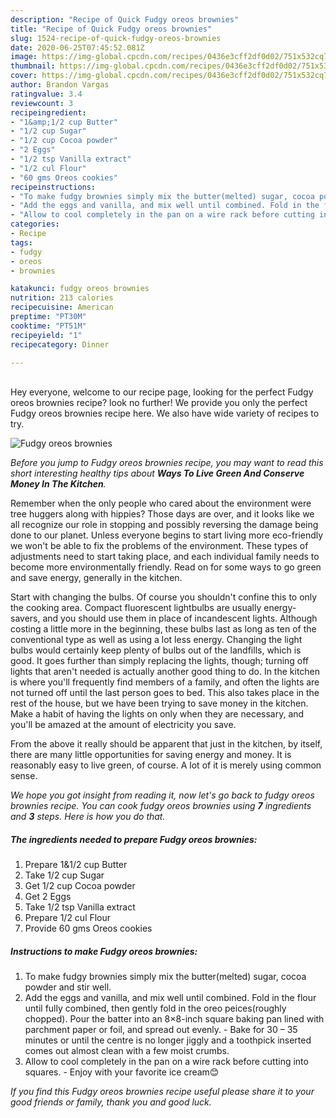 ```yaml
---
description: "Recipe of Quick Fudgy oreos brownies"
title: "Recipe of Quick Fudgy oreos brownies"
slug: 1524-recipe-of-quick-fudgy-oreos-brownies
date: 2020-06-25T07:45:52.081Z
image: https://img-global.cpcdn.com/recipes/0436e3cff2df0d02/751x532cq70/fudgy-oreos-brownies-recipe-main-photo.jpg
thumbnail: https://img-global.cpcdn.com/recipes/0436e3cff2df0d02/751x532cq70/fudgy-oreos-brownies-recipe-main-photo.jpg
cover: https://img-global.cpcdn.com/recipes/0436e3cff2df0d02/751x532cq70/fudgy-oreos-brownies-recipe-main-photo.jpg
author: Brandon Vargas
ratingvalue: 3.4
reviewcount: 3
recipeingredient:
- "1&amp;1/2 cup Butter"
- "1/2 cup Sugar"
- "1/2 cup Cocoa powder"
- "2 Eggs"
- "1/2 tsp Vanilla extract"
- "1/2 cul Flour"
- "60 gms Oreos cookies"
recipeinstructions:
- "To make fudgy brownies simply mix the butter(melted) sugar, cocoa powder and stir well."
- "Add the eggs and vanilla, and mix well until combined. Fold in the flour until fully combined, then gently fold in the oreo peices(roughly chopped). Pour the batter into an 8×8-inch square baking pan lined with parchment paper or foil, and spread out evenly. Bake for 30 – 35 minutes or until the centre is no longer jiggly and a toothpick inserted comes out almost clean with a few moist crumbs."
- "Allow to cool completely in the pan on a wire rack before cutting into squares. Enjoy with your favorite ice cream😊"
categories:
- Recipe
tags:
- fudgy
- oreos
- brownies

katakunci: fudgy oreos brownies 
nutrition: 213 calories
recipecuisine: American
preptime: "PT30M"
cooktime: "PT51M"
recipeyield: "1"
recipecategory: Dinner

---
```

<br>
Hey everyone, welcome to our recipe page, looking for the perfect Fudgy oreos brownies recipe? look no further! We provide you only the perfect Fudgy oreos brownies recipe here. We also have wide variety of recipes to try.
<br>


![Fudgy oreos brownies](https://img-global.cpcdn.com/recipes/0436e3cff2df0d02/751x532cq70/fudgy-oreos-brownies-recipe-main-photo.jpg)

<i>Before you jump to Fudgy oreos brownies recipe, you may want to read this short interesting healthy tips about 
<strong>Ways To Live Green And Conserve Money In The Kitchen</strong>.</i>
</br>

Remember when the only people who cared about the environment were tree huggers along with hippies? Those days are over, and it looks like we all recognize our role in stopping and possibly reversing the damage being done to our planet. Unless everyone begins to start living more eco-friendly we won't be able to fix the problems of the environment. These types of adjustments need to start taking place, and each individual family needs to become more environmentally friendly. Read on for some ways to go green and save energy, generally in the kitchen.

Start with changing the bulbs. Of course you shouldn't confine this to only the cooking area. Compact fluorescent lightbulbs are usually energy-savers, and you should use them in place of incandescent lights. Although costing a little more in the beginning, these bulbs last as long as ten of the conventional type as well as using a lot less energy. Changing the light bulbs would certainly keep plenty of bulbs out of the landfills, which is good. It goes further than simply replacing the lights, though; turning off lights that aren't needed is actually another good thing to do. In the kitchen is where you'll frequently find members of a family, and often the lights are not turned off until the last person goes to bed. This also takes place in the rest of the house, but we have been trying to save money in the kitchen. Make a habit of having the lights on only when they are necessary, and you'll be amazed at the amount of electricity you save.

From the above it really should be apparent that just in the kitchen, by itself, there are many little opportunities for saving energy and money. It is reasonably easy to live green, of course. A lot of it is merely using common sense.


<i>We hope you got insight from reading it, now let's go back to fudgy oreos brownies recipe. You can cook fudgy oreos brownies using <strong>7</strong> ingredients and <strong>3</strong> steps. Here is how you do that.
</i>

##### The ingredients needed to prepare Fudgy oreos brownies:

1. Prepare 1&amp;1/2 cup Butter
1. Take 1/2 cup Sugar
1. Get 1/2 cup Cocoa powder
1. Get 2 Eggs
1. Take 1/2 tsp Vanilla extract
1. Prepare 1/2 cul Flour
1. Provide 60 gms Oreos cookies


##### Instructions to make Fudgy oreos brownies:

1. To make fudgy brownies simply mix the butter(melted) sugar, cocoa powder and stir well.
1. Add the eggs and vanilla, and mix well until combined. Fold in the flour until fully combined, then gently fold in the oreo peices(roughly chopped). Pour the batter into an 8×8-inch square baking pan lined with parchment paper or foil, and spread out evenly. - Bake for 30 – 35 minutes or until the centre is no longer jiggly and a toothpick inserted comes out almost clean with a few moist crumbs.
1. Allow to cool completely in the pan on a wire rack before cutting into squares. - Enjoy with your favorite ice cream😊


<i>If you find this Fudgy oreos brownies recipe useful please share it to your good friends or family, thank you and good luck.</i>
